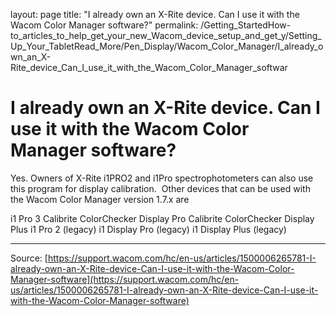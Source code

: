 layout: page
title: "I already own an X-Rite device. Can I use it with the Wacom Color Manager software?"
permalink: /Getting_StartedHow-to_articles_to_help_get_your_new_Wacom_device_setup_and_get_y/Setting_Up_Your_TabletRead_More/Pen_Display/Wacom_Color_Manager/I_already_own_an_X-Rite_device_Can_I_use_it_with_the_Wacom_Color_Manager_softwar

# I already own an X-Rite device. Can I use it with the Wacom Color Manager software?

Yes. Owners of X-Rite i1PRO2 and i1Pro spectrophotometers can also use this program for display calibration.  Other devices that can be used with the Wacom Color Manager version 1.7.x are

i1 Pro 3
Calibrite ColorChecker Display Pro
Calibrite ColorChecker Display Plus
i1 Pro 2 (legacy)
i1 Display Pro (legacy)
i1 Display Plus (legacy)

---
Source: [https://support.wacom.com/hc/en-us/articles/1500006265781-I-already-own-an-X-Rite-device-Can-I-use-it-with-the-Wacom-Color-Manager-software](https://support.wacom.com/hc/en-us/articles/1500006265781-I-already-own-an-X-Rite-device-Can-I-use-it-with-the-Wacom-Color-Manager-software)
